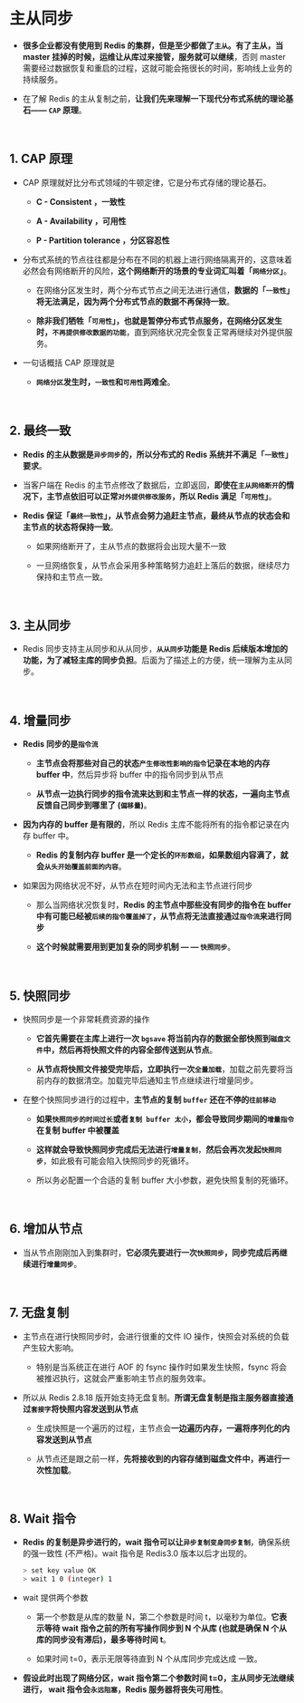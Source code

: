 # **主从同步**

- **很多企业都没有使用到 Redis 的集群，但是至少都做了`主从`。有了主从，当 master 挂掉的时候，运维让从库过来接管，服务就可以继续**，否则 master 需要经过数据恢复和重启的过程，这就可能会拖很长的时间，影响线上业务的持续服务。

- 在了解 Redis 的主从复制之前，**让我们先来理解一下现代分布式系统的理论基石—— `CAP` 原理**。

<br>

## **1. CAP 原理**
- CAP 原理就好比分布式领域的牛顿定律，它是分布式存储的理论基石。

    - **C - Consistent ，一致性**

    - **A - Availability ，可用性**

    - **P - Partition tolerance ，分区容忍性**

- 分布式系统的节点往往都是分布在不同的机器上进行网络隔离开的，这意味着必然会有网络断开的风险，**这个网络断开的场景的专业词汇叫着「`网络分区`」**。

    - 在网络分区发生时，两个分布式节点之间无法进行通信，**数据的「`一致性`」将无法满足，因为两个分布式节点的数据不再保持一致**。
    
    - **除非我们牺牲「`可用性`」，也就是暂停分布式节点服务，在网络分区发生时，`不再提供修改数据的功能`**，直到网络状况完全恢复正常再继续对外提供服务。

- 一句话概括 CAP 原理就是

    - **`网络分区`发生时，`一致性`和`可用性`两难全**。

<br>

## **2. 最终一致**
- **Redis 的主从数据是`异步同步`的，所以分布式的 Redis 系统并不满足「`一致性`」要求**。

- 当客户端在 Redis 的主节点修改了数据后，立即返回，**即使在`主从网络断开`的情况下，主节点依旧可以正常`对外提供修改服务`，所以 Redis 满足「`可用性`」**。

- **Redis 保证「`最终一致性`」，从节点会努力追赶主节点，最终从节点的状态会和主节点的状态将保持一致**。

    - 如果网络断开了，主从节点的数据将会出现大量不一致
    
    - 一旦网络恢复，从节点会采用多种策略努力追赶上落后的数据，继续尽力保持和主节点一致。

<br>

## **3. 主从同步**
- Redis 同步支持主从同步和从从同步，**`从从同步`功能是 Redis 后续版本增加的功能，为了减轻主库的同步负担**。后面为了描述上的方便，统一理解为主从同步。

<br>

## **4. 增量同步**
- **Redis 同步的是`指令流`**
    - **主节点会将那些对自己的状态`产生修改性影响的指令`记录在本地的内存 buffer 中**，然后异步将 buffer 中的指令同步到从节点
    
    - **从节点一边执行同步的指令流来达到和主节点一样的状态，一遍向主节点反馈自己同步到哪里了 (`偏移量`)**。

- **因为内存的 buffer 是有限的**，所以 Redis 主库不能将所有的指令都记录在内存 buffer 中。 
    - **Redis 的复制内存 buffer 是一个定长的`环形数组`，如果数组内容满了，就会`从头开始覆盖前面的内容`**。

- 如果因为网络状况不好，从节点在短时间内无法和主节点进行同步
    - 那么当网络状况恢复时，**Redis 的主节点中那些没有同步的指令在 buffer 中有可能已经被`后续的指令覆盖掉了`，从节点将无法直接通过`指令流`来进行同步**
    
    - **这个时候就需要用到更加复杂的同步机制 — — `快照同步`**。

<br>

## **5. 快照同步**
- 快照同步是一个非常耗费资源的操作
    - **它首先需要在主库上进行一次 `bgsave` 将当前内存的数据全部快照到`磁盘文件`中，然后再将快照文件的内容全部传送到从节点**。
    
    - **从节点将快照文件接受完毕后，立即执行一次`全量加载`**，加载之前先要将当前内存的数据清空。加载完毕后通知主节点继续进行增量同步。

- 在整个快照同步进行的过程中，**主节点的复制 `buffer` 还在不停的`往前移动`**
    - **如果`快照同步的时间过长`或者`复制 buffer 太小`，都会导致同步期间的`增量指令`在复制 buffer 中被覆盖**
    
    - **这样就会导致快照同步完成后无法进行`增量复制`**，**然后会再次发起`快照同步`**，如此极有可能会陷入快照同步的死循环。

    - 所以务必配置一个合适的复制 buffer 大小参数，避免快照复制的死循环。

<br>

## **6. 增加从节点**
- 当从节点刚刚加入到集群时，**它必须先要进行一次`快照同步`，同步完成后再继续进行`增量同步`**。

<br>

## **7. 无盘复制**
- 主节点在进行快照同步时，会进行很重的文件 IO 操作，快照会对系统的负载产生较大影响。
    - 特别是当系统正在进行 AOF 的 fsync 操作时如果发生快照，fsync 将会被推迟执行，这就会严重影响主节点的服务效率。

- 所以从 Redis 2.8.18 版开始支持无盘复制。**所谓无盘复制是指主服务器直接通过`套接字`将快照内容发送到从节点**
    - 生成快照是一个遍历的过程，主节点会**一边遍历内存，一遍将序列化的内容发送到从节点**
    
    - 从节点还是跟之前一样，**先将接收到的内容存储到磁盘文件中，再进行一次性加载**。

<br>

## **8. Wait 指令**
- **Redis 的复制是异步进行的，wait 指令可以让`异步复制变身同步复制`**，确保系统的强一致性 (不严格)。wait 指令是 Redis3.0 版本以后才出现的。

    ```bash
    > set key value OK
    > wait 1 0 (integer) 1
    ```

- wait 提供两个参数
    - 第一个参数是从库的数量 N，第二个参数是时间 t，以毫秒为单位。**它表示等待 wait 指令之前的所有写操作同步到 N 个从库 (也就是确保 N 个从库的同步没有滞后)，最多等待时间 t**。
    
    - 如果时间 t=0，表示无限等待直到 N 个从库同步完成达成 一致。

- **假设此时出现了网络分区，wait 指令第二个参数时间 t=0，主从同步无法继续进行， wait 指令会`永远阻塞`，Redis 服务器将丧失可用性**。